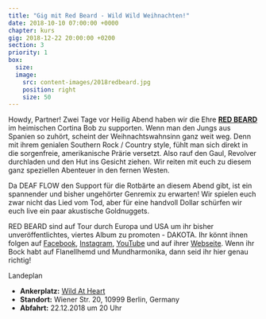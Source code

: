```yaml
---
title: "Gig mit Red Beard - Wild Wild Weihnachten!"
date: 2018-10-10 07:00:00 +0000
chapter: kurs
gig: 2018-12-22 20:00:00 +0200
section: 3
priority: 1
box:
  size:
  image:
    src: content-images/2018redbeard.jpg
    position: right
    size: 50
---
```


Howdy, Partner! Zwei Tage vor Heilig Abend haben wir die Ehre **[RED BEARD](https://www.facebook.com/pg/TheRedBeardmusic)** im heimischen Cortina Bob zu supporten. Wenn man den Jungs aus Spanien so zuhört, scheint der Weihnachtswahnsinn ganz weit weg. Denn mit ihrem genialen Southern Rock / Country style, fühlt man sich direkt in die sorgenfreie, amerikanische Prärie versetzt. Also rauf den Gaul, Revolver durchladen und den Hut ins Gesicht ziehen. Wir reiten mit euch zu diesem ganz speziellen Abenteuer in den fernen Westen.

Da DEAF FLOW den Support für die Rotbärte an diesem Abend gibt, ist ein spannender und bisher ungehörter Genremix zu erwarten! Wir spielen euch zwar nicht das Lied vom Tod, aber für eine handvoll Dollar schürfen wir euch live ein paar akustische Goldnuggets.

RED BEARD sind auf Tour durch Europa und USA um ihr bisher unveröffentlichtes, viertes Album zu promoten - DAKOTA. Ihr könnt ihnen folgen auf [Facebook](https://www.facebook.com/pg/TheRedBeardmusic), [Instagram](https://www.instagram.com/theredbeardmusic/), [YouTube](https://www.youtube.com/channel/UCr4XwRbR_dFNhA8uaOR4AbQ) und auf ihrer [Webseite](http://theredbeardmusic.com/). Wenn ihr Bock habt auf Flanellhemd und Mundharmonika, dann seid ihr hier genau richtig!

Landeplan
* **Ankerplatz:** [Wild At Heart](https://www.facebook.com/wildatheartberlin/)
* **Standort:** Wiener Str. 20, 10999 Berlin, Germany
* **Abfahrt:** 22.12.2018 um 20 Uhr
